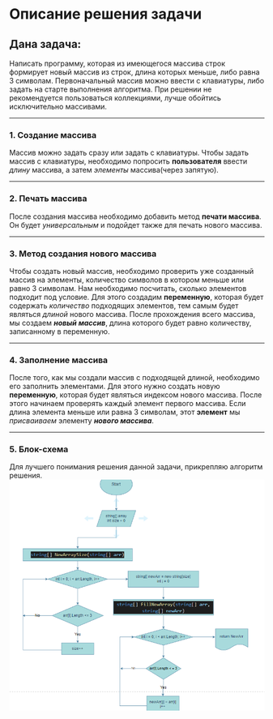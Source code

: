 # Описание решения задачи

## Дана задача: 

Написать программу, которая из имеющегося массива строк формирует новый массив из строк, длина которых меньше, либо равна 3 символам. Первоначальный массив можно ввести с клавиатуры, либо задать на старте выполнения алгоритма. При решении не рекомендуется пользоваться коллекциями, лучше обойтись исключительно массивами.

---

### 1. Создание массива

Массив можно задать сразу или задать с клавиатуры. Чтобы задать массив с клавиатуры, необходимо попросить __пользователя__ ввести *длину* массива, а затем *элементы* массива(через запятую). 

---

### 2. Печать массива

После создания массива необходимо добавить метод __печати массива__. Он будет *универсальным* и подойдет также для печать нового массива.

---

### 3. Метод создания нового массива

Чтобы создать новый массив, необходимо проверить уже созданный массив на элементы, количество символов в котором меньше или равно 3 символам. Нам необходимо посчитать, сколько элементов подходит под условие. Для этого создадим __переменную__, которая будет содержать *количество* подходящих элементов, тем самым будет являться *длиной* нового массива. После прохождения всего массива, мы создаем __*новый массив*__, длина которого будет равно количеству, записанному в переменную.

---

### 4. Заполнение массива

После того, как мы создали массив с подходящей длиной, необходимо его заполнить элементами. Для этого нужно создать новую __переменную__, которая будет являться индексом нового массива. После этого начинаем проверять каждый элемент первого массива. Если длина элемента меньше или равна 3 символам, этот __элемент__ мы *присваиваем* элементу __*нового массива*__.

---

### 5. Блок-схема

Для лучшего понимания решения данной задачи, прикрепляю алгоритм решения.
![алгоритм решения](Снимок.PNG)